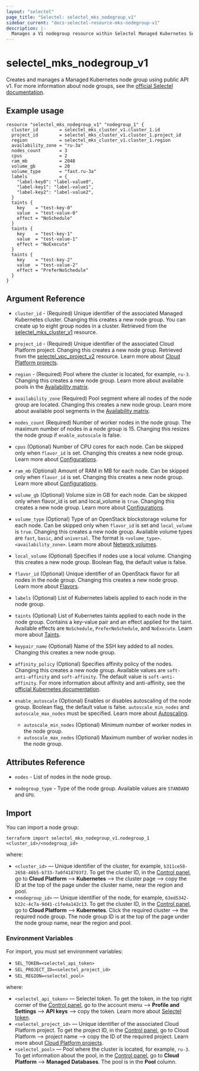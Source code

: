 ```yaml
---
layout: "selectel"
page_title: "Selectel: selectel_mks_nodegroup_v1"
sidebar_current: "docs-selectel-resource-mks-nodegroup-v1"
description: |-
  Manages a V1 nodegroup resource within Selectel Managed Kubernetes Service.
---
```


# selectel\_mks\_nodegroup\_v1

Creates and manages a Managed Kubernetes node group using public API v1. For more information about node groups, see the [official Selectel documentation](https://docs.selectel.ru/cloud/managed-kubernetes/node-groups/).

## Example usage

```hcl
resource "selectel_mks_nodegroup_v1" "nodegroup_1" {
  cluster_id        = selectel_mks_cluster_v1.cluster_1.id
  project_id        = selectel_mks_cluster_v1.cluster_1.project_id
  region            = selectel_mks_cluster_v1.cluster_1.region
  availability_zone = "ru-3a"
  nodes_count       = 3
  cpus              = 2
  ram_mb            = 2048
  volume_gb         = 20
  volume_type       = "fast.ru-3a"
  labels            = {
    "label-key0": "label-value0",
    "label-key1": "label-value1",
    "label-key2": "label-value2",
  }
  taints {
    key    = "test-key-0"
    value  = "test-value-0"
    effect = "NoSchedule"
  }
  taints {
    key    = "test-key-1"
    value  = "test-value-1"
    effect = "NoExecute"
  }
  taints {
    key    = "test-key-2"
    value  = "test-value-2"
    effect = "PreferNoSchedule"
  }
}
```

## Argument Reference

* `cluster_id` - (Required) Unique identifier of the associated Managed Kubernetes cluster. Changing this creates a new node group. You can create up to eight group nodes in a cluster. Retrieved from the [selectel_mks_cluster_v1](https://registry.terraform.io/providers/selectel/selectel/latest/docs/resources/mks_cluster_v1) resource.

* `project_id` - (Required) Unique identifier of the associated Cloud Platform project. Changing this creates a new node group. Retrieved from the [selectel_vpc_project_v2](https://registry.terraform.io/providers/selectel/selectel/latest/docs/resources/vpc_project_v2) resource. Learn more about [Cloud Platform projects](https://docs.selectel.ru/cloud/servers/about/projects/).

* `region` - (Required) Pool where the cluster is located, for example, `ru-3`. Changing this creates a new node group. Learn more about available pools in the [Availability matrix](https://docs.selectel.ru/control-panel-actions/availability-matrix/#managed-kubernetes).

* `availability_zone` (Required) Pool segment where all nodes of the node group are located. Changing this creates a new node group.  Learn more about available pool segments in the  [Availability matrix](https://docs.selectel.ru/control-panel-actions/availability-matrix/#managed-kubernetes).  

* `nodes_count` (Required) Number of worker nodes in the node group. The maximum number of nodes in a node group is 15. Changing this resizes the node group if `enable_autoscale` is false.

* `cpus` (Optional) Number of CPU cores for each node. Can be skipped only when `flavor_id` is set. Changing this creates a new node group. Learn more about [Configurations](https://docs.selectel.ru/cloud/managed-kubernetes/node-groups/configurations/).

* `ram_mb` (Optional) Amount of RAM in MB for each node. Can be skipped only when `flavor_id` is set. Changing this creates a new node group. Learn more about [Configurations](https://docs.selectel.ru/cloud/managed-kubernetes/node-groups/configurations/).

* `volume_gb` (Optional) Volume size in GB for each node. Can be skipped only when flavor_id is set and local_volume is `true`. Changing this creates a new node group.  Learn more about [Configurations](https://docs.selectel.ru/cloud/managed-kubernetes/node-groups/configurations/).

* `volume_type` (Optional) Type of an OpenStack blockstorage volume for each node. Can be skipped only when `flavor_id` is set and `local_volume` is `true`. Changing this creates a new node group.  Available volume types are `fast`, `basic`, and `universal`. The format is `<volume_type>`.`<availability_zone>`. Learn more about [Network volumes](https://docs.selectel.ru/cloud/servers/volumes/about-network-volumes/).

* `local_volume` (Optional) Specifies if nodes use a local volume.  Changing this creates a new node group. Boolean flag, the default value is false.

* `flavor_id` (Optional) Unique identifier of an OpenStack flavor for all nodes in the node group. Changing this creates a new node group. Learn more about [Flavors](https://docs.selectel.ru/cloud/managed-kubernetes/node-groups/configurations/#создать-группу-нод-с-фиксированной-конфигурацией-облачного-сервера).

* `labels` (Optional) List of Kubernetes labels applied to each node in the node group.

* `taints` (Optional) List of Kubernetes taints applied to each node in the node group.  Contains a key-value pair and an effect applied for the taint. Available effects are `NoSchedule`, `PreferNoSchedule`, and `NoExecute`. Learn more about [Taints](https://docs.selectel.ru/cloud/managed-kubernetes/node-groups/add-taints/).

* `keypair_name` (Optional) Name of the SSH key added to all nodes. Changing this creates a new node group.

* `affinity_policy` (Optional) Specifies affinity policy of the nodes. Changing this creates a new node group. Available values are `soft-anti-affinity` and `soft-affinity`. The default value is `soft-anti-affinity`. For more information about affinity and anti-affinity, see the [official Kubernetes documentation](https://kubernetes.io/docs/concepts/scheduling-eviction/assign-pod-node/#affinity-and-anti-affinity).

* `enable_autoscale` (Optional) Enables or disables autoscaling of the node group. Boolean flag, the default value is false. `autoscale_min_nodes` and `autoscale_max_nodes` must be specified. Learn more about [Autoscaling](https://docs.selectel.ru/cloud/managed-kubernetes/node-groups/cluster-autoscaler/).

  * `autoscale_min_nodes` (Optional) Minimum number of worker nodes in the node group.
  * `autoscale_max_nodes` (Optional) Maximum number of worker nodes in the node group.

## Attributes Reference

* `nodes` - List of nodes in the node group.

* `nodegroup_type` - Type of the node group. Available values are `STANDARD` and `GPU`.

## Import

You can import a node group:

```shell
terraform import selectel_mks_nodegroup_v1.nodegroup_1 <cluster_id>/<nodegroup_id>
```

where:

* `<cluster_id>` — Unique identifier of the cluster, for example, `b311ce58-2658-46b5-b733-7a0f418703f2`. To get the cluster ID, in the [Control panel](https://my.selectel.ru/vpc/mks/), go to **Cloud Platform** ⟶ **Kubernetes** ⟶ the cluster page ⟶ copy the ID at the top of the page under the cluster name, near the region and pool.
* `<nodegroup_id>` — Unique identifier of the node, for example, `63ed5342-b22c-4c7a-9d41-c1fe4a142c13`. To get the cluster ID, in the [Control panel](https://my.selectel.ru/vpc/mks/), go to **Cloud Platform** ⟶ **Kubernetes**. Click the required cluster ⟶ the required node group. The node group ID is at the top of the page under the node group name, near the region and pool.

### Environment Variables

For import, you must set environment variables:

* `SEL_TOKEN=<selectel_api_token>`
* `SEL_PROJECT_ID=<selectel_project_id>`
* `SEL_REGION=<selectel_pool>`

where:

* `<selectel_api_token>` — Selectel token. To get the token, in the top right corner of the [Control panel](https://my.selectel.ru/profile/apikeys), go to the account menu ⟶ **Profile and Settings** ⟶   **API keys**  ⟶ copy the token. Learn more about [Selectel token](https://developers.selectel.ru/docs/control-panel/authorization/#получить-токен-selectel).
* `<selectel_project_id>` — Unique identifier of the associated Cloud Platform project. To get the project ID, in the [Control panel](https://my.selectel.ru/vpc/), go to Cloud Platform ⟶ project name ⟶  copy the ID of the required project. Learn more about [Cloud Platform projects](https://docs.selectel.ru/cloud/managed-kubernetes/about/projects/).
* `<selectel_pool>` — Pool where the cluster is located, for example, `ru-3`. To get information about the pool, in the [Control panel](https://my.selectel.ru/vpc/dbaas/), go to **Cloud Platform** ⟶ **Managed Databases**. The pool is in the **Pool** column.